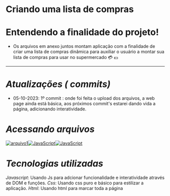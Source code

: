 # Criando uma lista de compras

# Entendendo a finalidade do projeto!

- Os arquivos em anexo juntos montam aplicação com a finalidade de criar uma lista de compras dinâmica para auxiliar o usuário a montar sua lista de compras para usar no supermercado :credit_card: :dollar:

---

# _Atualizações ( commits)_

- 05-10-2023: 1º commit : onde foi feita o upload dos arquivos, a web page ainda está básica, aos próximos commit's estarei dando vida a página, adicionando interatividade.

# _Acessando arquivos_

[![arquivo1](https://img.shields.io/badge/HTML-FF4500?style=for-the-badge&logo=)](https://github.com/Junincss/lista-de-compras/blob/main/index.html)[![JavaScript](https://img.shields.io/badge/Arquivo_Js-FFFF00?style=for-the-badge&logo=)](https://github.com/Junincss/lista-de-compras/blob/main/index.js)[![JavaScript](https://img.shields.io/badge/ArquivoCss-4682B4?style=for-the-badge&logo=)](https://github.com/Junincss/lista-de-compras/blob/main/index.js)

# _Tecnologias utilizadas_

_Javascript_: Usando Js para adcionar funcionalidade e interatividade através de DOM e funções.
_Css_: Usando css puro e básico para estilizar a aplicação.
_Html_: Usando html para marcar toda a página
